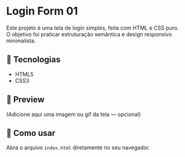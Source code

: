 # Login Form 01

Este projeto é uma tela de login simples, feita com HTML e CSS puro.  
O objetivo foi praticar estruturação semântica e design responsivo minimalista.

## 🔧 Tecnologias
- HTML5
- CSS3

## 📸 Preview

(Adicione aqui uma imagem ou gif da tela — opcional)

## 📂 Como usar
Abra o arquivo `index.html` diretamente no seu navegador.

